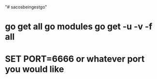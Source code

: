 "# sacosbeingestgo" 

# go get all go modules go get -u -v -f all
# SET PORT=6666 or whatever port you would like
